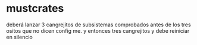 # mustcrates
deberá lanzar 3 cangrejitos de subsistemas comprobados antes de los tres ositos que no dicen config me. y entonces tres cangrejitos y debe reiniciar en silencio
